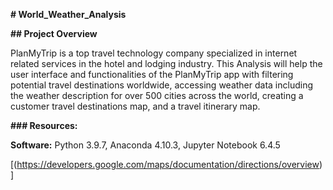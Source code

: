 **# World_Weather_Analysis**


**## Project Overview** 

PlanMyTrip is a top travel technology company specialized in internet related services in the hotel and lodging industry. This Analysis will help the user interface and functionalities of the PlanMyTrip app with filtering potential travel destinations worldwide, accessing weather data including the weather description for over 500 cities across the world, creating a customer travel destinations map, and a travel itinerary map.


**### Resources:**

**Software:** Python 3.9.7, Anaconda 4.10.3, Jupyter Notebook 6.4.5

[(https://developers.google.com/maps/documentation/directions/overview)]
[](https://jupyter-gmaps.readthedocs.io/en/latest/)
[](https://github.com/wingchen/citipy)
[](https://jupyter-gmaps.readthedocs.io/en/latest/)
[](https://openweathermap.org/current)
